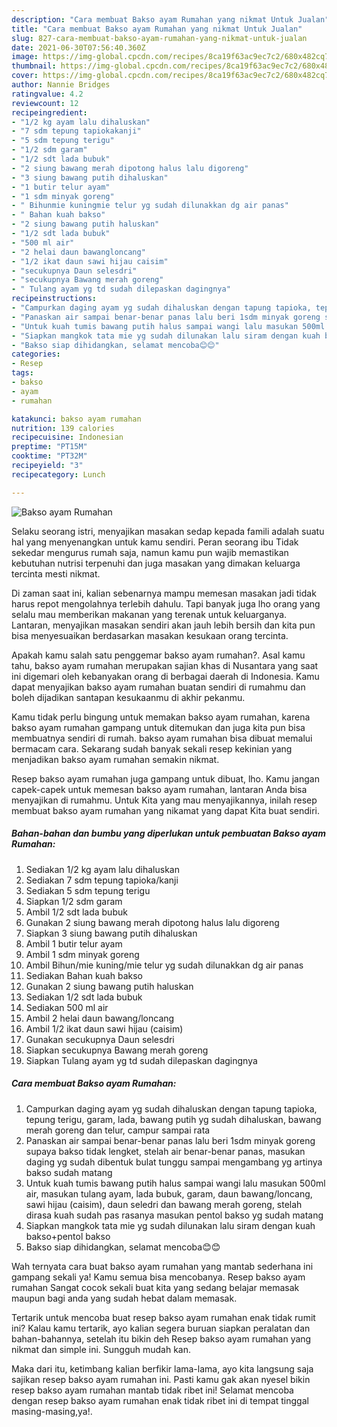 ```yaml
---
description: "Cara membuat Bakso ayam Rumahan yang nikmat Untuk Jualan"
title: "Cara membuat Bakso ayam Rumahan yang nikmat Untuk Jualan"
slug: 827-cara-membuat-bakso-ayam-rumahan-yang-nikmat-untuk-jualan
date: 2021-06-30T07:56:40.360Z
image: https://img-global.cpcdn.com/recipes/8ca19f63ac9ec7c2/680x482cq70/bakso-ayam-rumahan-foto-resep-utama.jpg
thumbnail: https://img-global.cpcdn.com/recipes/8ca19f63ac9ec7c2/680x482cq70/bakso-ayam-rumahan-foto-resep-utama.jpg
cover: https://img-global.cpcdn.com/recipes/8ca19f63ac9ec7c2/680x482cq70/bakso-ayam-rumahan-foto-resep-utama.jpg
author: Nannie Bridges
ratingvalue: 4.2
reviewcount: 12
recipeingredient:
- "1/2 kg ayam lalu dihaluskan"
- "7 sdm tepung tapiokakanji"
- "5 sdm tepung terigu"
- "1/2 sdm garam"
- "1/2 sdt lada bubuk"
- "2 siung bawang merah dipotong halus lalu digoreng"
- "3 siung bawang putih dihaluskan"
- "1 butir telur ayam"
- "1 sdm minyak goreng"
- " Bihunmie kuningmie telur yg sudah dilunakkan dg air panas"
- " Bahan kuah bakso"
- "2 siung bawang putih haluskan"
- "1/2 sdt lada bubuk"
- "500 ml air"
- "2 helai daun bawangloncang"
- "1/2 ikat daun sawi hijau caisim"
- "secukupnya Daun selesdri"
- "secukupnya Bawang merah goreng"
- " Tulang ayam yg td sudah dilepaskan dagingnya"
recipeinstructions:
- "Campurkan daging ayam yg sudah dihaluskan dengan tapung tapioka, tepung terigu, garam, lada, bawang putih yg sudah dihaluskan, bawang merah goreng dan telur, campur sampai rata"
- "Panaskan air sampai benar-benar panas lalu beri 1sdm minyak goreng supaya bakso tidak lengket, stelah air benar-benar panas, masukan daging yg sudah dibentuk bulat tunggu sampai mengambang yg artinya bakso sudah matang"
- "Untuk kuah tumis bawang putih halus sampai wangi lalu masukan 500ml air, masukan tulang ayam, lada bubuk, garam, daun bawang/loncang, sawi hijau (caisim), daun seledri dan bawang merah goreng, stelah dirasa kuah sudah pas rasanya masukan pentol bakso yg sudah matang"
- "Siapkan mangkok tata mie yg sudah dilunakan lalu siram dengan kuah bakso+pentol bakso"
- "Bakso siap dihidangkan, selamat mencoba😊😊"
categories:
- Resep
tags:
- bakso
- ayam
- rumahan

katakunci: bakso ayam rumahan 
nutrition: 139 calories
recipecuisine: Indonesian
preptime: "PT15M"
cooktime: "PT32M"
recipeyield: "3"
recipecategory: Lunch

---
```



![Bakso ayam Rumahan](https://img-global.cpcdn.com/recipes/8ca19f63ac9ec7c2/680x482cq70/bakso-ayam-rumahan-foto-resep-utama.jpg)

Selaku seorang istri, menyajikan masakan sedap kepada famili adalah suatu hal yang menyenangkan untuk kamu sendiri. Peran seorang ibu Tidak sekedar mengurus rumah saja, namun kamu pun wajib memastikan kebutuhan nutrisi terpenuhi dan juga masakan yang dimakan keluarga tercinta mesti nikmat.

Di zaman  saat ini, kalian sebenarnya mampu memesan masakan jadi tidak harus repot mengolahnya terlebih dahulu. Tapi banyak juga lho orang yang selalu mau memberikan makanan yang terenak untuk keluarganya. Lantaran, menyajikan masakan sendiri akan jauh lebih bersih dan kita pun bisa menyesuaikan berdasarkan masakan kesukaan orang tercinta. 



Apakah kamu salah satu penggemar bakso ayam rumahan?. Asal kamu tahu, bakso ayam rumahan merupakan sajian khas di Nusantara yang saat ini digemari oleh kebanyakan orang di berbagai daerah di Indonesia. Kamu dapat menyajikan bakso ayam rumahan buatan sendiri di rumahmu dan boleh dijadikan santapan kesukaanmu di akhir pekanmu.

Kamu tidak perlu bingung untuk memakan bakso ayam rumahan, karena bakso ayam rumahan gampang untuk ditemukan dan juga kita pun bisa membuatnya sendiri di rumah. bakso ayam rumahan bisa dibuat memalui bermacam cara. Sekarang sudah banyak sekali resep kekinian yang menjadikan bakso ayam rumahan semakin nikmat.

Resep bakso ayam rumahan juga gampang untuk dibuat, lho. Kamu jangan capek-capek untuk memesan bakso ayam rumahan, lantaran Anda bisa menyajikan di rumahmu. Untuk Kita yang mau menyajikannya, inilah resep membuat bakso ayam rumahan yang nikamat yang dapat Kita buat sendiri.

<!--inarticleads1-->

##### Bahan-bahan dan bumbu yang diperlukan untuk pembuatan Bakso ayam Rumahan:

1. Sediakan 1/2 kg ayam lalu dihaluskan
1. Sediakan 7 sdm tepung tapioka/kanji
1. Sediakan 5 sdm tepung terigu
1. Siapkan 1/2 sdm garam
1. Ambil 1/2 sdt lada bubuk
1. Gunakan 2 siung bawang merah dipotong halus lalu digoreng
1. Siapkan 3 siung bawang putih dihaluskan
1. Ambil 1 butir telur ayam
1. Ambil 1 sdm minyak goreng
1. Ambil  Bihun/mie kuning/mie telur yg sudah dilunakkan dg air panas
1. Sediakan  Bahan kuah bakso
1. Gunakan 2 siung bawang putih haluskan
1. Sediakan 1/2 sdt lada bubuk
1. Sediakan 500 ml air
1. Ambil 2 helai daun bawang/loncang
1. Ambil 1/2 ikat daun sawi hijau (caisim)
1. Gunakan secukupnya Daun selesdri
1. Siapkan secukupnya Bawang merah goreng
1. Siapkan  Tulang ayam yg td sudah dilepaskan dagingnya




<!--inarticleads2-->

##### Cara membuat Bakso ayam Rumahan:

1. Campurkan daging ayam yg sudah dihaluskan dengan tapung tapioka, tepung terigu, garam, lada, bawang putih yg sudah dihaluskan, bawang merah goreng dan telur, campur sampai rata
1. Panaskan air sampai benar-benar panas lalu beri 1sdm minyak goreng supaya bakso tidak lengket, stelah air benar-benar panas, masukan daging yg sudah dibentuk bulat tunggu sampai mengambang yg artinya bakso sudah matang
1. Untuk kuah tumis bawang putih halus sampai wangi lalu masukan 500ml air, masukan tulang ayam, lada bubuk, garam, daun bawang/loncang, sawi hijau (caisim), daun seledri dan bawang merah goreng, stelah dirasa kuah sudah pas rasanya masukan pentol bakso yg sudah matang
1. Siapkan mangkok tata mie yg sudah dilunakan lalu siram dengan kuah bakso+pentol bakso
1. Bakso siap dihidangkan, selamat mencoba😊😊




Wah ternyata cara buat bakso ayam rumahan yang mantab sederhana ini gampang sekali ya! Kamu semua bisa mencobanya. Resep bakso ayam rumahan Sangat cocok sekali buat kita yang sedang belajar memasak maupun bagi anda yang sudah hebat dalam memasak.

Tertarik untuk mencoba buat resep bakso ayam rumahan enak tidak rumit ini? Kalau kamu tertarik, ayo kalian segera buruan siapkan peralatan dan bahan-bahannya, setelah itu bikin deh Resep bakso ayam rumahan yang nikmat dan simple ini. Sungguh mudah kan. 

Maka dari itu, ketimbang kalian berfikir lama-lama, ayo kita langsung saja sajikan resep bakso ayam rumahan ini. Pasti kamu gak akan nyesel bikin resep bakso ayam rumahan mantab tidak ribet ini! Selamat mencoba dengan resep bakso ayam rumahan enak tidak ribet ini di tempat tinggal masing-masing,ya!.

